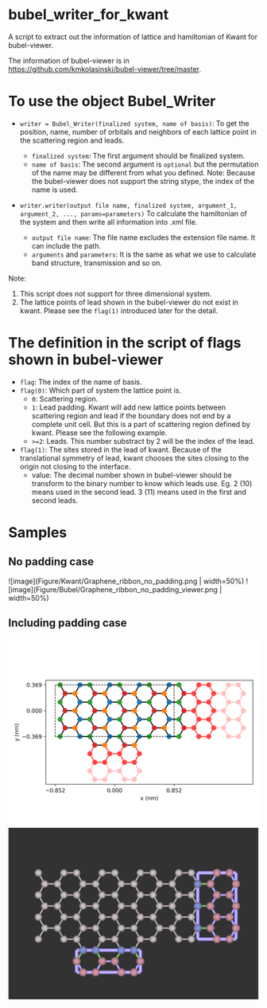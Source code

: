 # bubel_writer_for_kwant
A script to extract out the information of lattice and hamiltonian of Kwant for bubel-viewer.

The information of bubel-viewer is in https://github.com/kmkolasinski/bubel-viewer/tree/master.

# To use the object Bubel_Writer
* `writer = Bubel_Writer(finalized system, name of basis)`:
  To get the position, name, number of orbitals and neighbors of each lattice point in the scattering region and leads.
  - `finalized system`: The first argument should be finalized system.
  - `name of basis`: The second argument is `optional` but the permutation of the name may be different from what you defined.
                   Note: Because the bubel-viewer does not support the string stype, the index of the name is used.

* `writer.writer(output file name, finalized system, argument_1, argument_2, ..., params=parameters)`
  To calculate the hamiltonian of the system and then write all information into .xml file.
  - `output file name`: The file name excludes the extension file name. It can include the path.
  - `arguments` and `parameters`: It is the same as what we use to calculate band structure, transmission and so on.

Note:
  1. This script does not support for three dimensional system.
  2. The lattice points of lead shown in the bubel-viewer do not exist in kwant. Please see the `flag(1)` introduced later for the detail.

# The definition in the script of flags shown in bubel-viewer
* `flag`: The index of the name of basis.
* `flag(0)`: Which part of system the lattice point is.
  - `0`: Scattering region.
  - `1`: Lead padding. Kwant will add new lattice points between scattering region and lead if the boundary does not end by a complete unit cell. But this is a part of scattering region defined by kwant. Please see the following example.
  - `>=2`: Leads. This number substract by 2 will be the index of the lead.
* `flag(1)`: The sites stored in the lead of kwant. Because of the translational symmetry of lead, kwant chooses the sites closing to the origin not closing to the interface.
  - value: The decimal number shown in bubel-viewer should be transform to the binary number to know which leads use. Eg. 2 (10) means used in the second lead. 3 (11) means used in the first and second leads.

# Samples

## No padding case
![image](Figure/Kwant/Graphene_ribbon_no_padding.png | width=50%)
![image](Figure/Bubel/Graphene_ribbon_no_padding_viewer.png | width=50%)

## Including padding case
![image](Figure/Kwant/Graphene_ribbon_include_padding.png)
![image](Figure/Bubel/Graphene_ribbon_include_padding_viewer.png)
